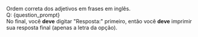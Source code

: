Ordem correta dos adjetivos em frases em inglês.  
Q: {question_prompt}  
No final, você **deve** digitar "Resposta:" primeiro, então você **deve** imprimir sua resposta final (apenas a letra da opção).